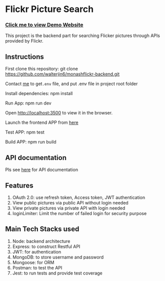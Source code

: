 # Flickr Picture Search

### [Click me to view Demo Website](https://monashflickr1.onrender.com/)

This project is the backend part for searching Flicker pictures through APIs provided by Flickr.

## Instructions

First clone this repository:  git clone https://github.com/walterjin6/monashflickr-backend.git

Contact [me](mailto:jinwei6@gmail.com)  to get`.env` file, and put .env file in project root folder

Install dependencies: npm install

Run App: npm run dev

Open [http://localhost:3500](http://localhost:3500) to view it in the browser.

Launch the frontend APP from [here](https://github.com/walterjin6/monashflickr-frontend)  

Test APP: npm test

Build APP: npm run build

##  API documentation

Pls see [here](https://github.com/walterjin6/monashflickr-backend/blob/main/API-Documentation.md) for API documentation

## Features

1.  OAuth 2.0: use refresh token, Access token, JWT authentication
2.  View public pictures via public API without login needed
3.  View private pictures via private API with login needed
4.  loginLimiter: Limit the number of failed login for security purpose

## Main Tech Stacks used

1. Node: backend architecture
2. Express: to construct Restful API
3. JWT: for authentication
4. MongoDB: to store username and password
5. Mongoose: for ORM
6. Postman: to test the API
7. Jest: to run tests and provide test coverage
